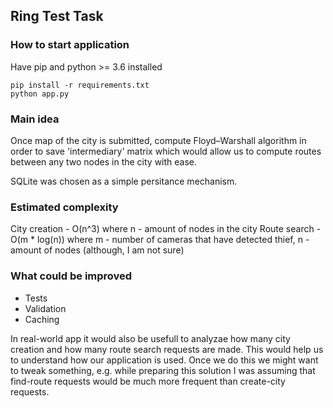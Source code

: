 ## Ring Test Task

### How to start application

Have pip and python >= 3.6 installed

```
pip install -r requirements.txt
python app.py
```

### Main idea

Once map of the city is submitted, compute Floyd–Warshall algorithm in order to save 'intermediary' matrix which would allow us to compute routes between any two nodes in the city with ease.

SQLite was chosen as a simple persitance mechanism.


### Estimated complexity

City creation - O(n^3) where n - amount of nodes in the city
Route search - O(m * log(n)) where m - number of cameras that have detected thief, n - amount of nodes (although, I am not sure)


### What could be improved

* Tests
* Validation
* Caching

In real-world app it would also be usefull to analyzae how many city creation and how many route search requests are made. This would help us to understand how our application is used. Once we do this we might want to tweak something, e.g. while preparing this solution I was assuming that find-route requests would be much more frequent than create-city requests.
